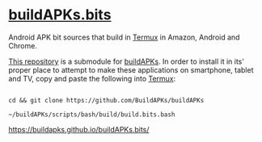 # [buildAPKs.bits](https://github.com/BuildAPKs/buildAPKs.bits)
Android APK bit sources that build in [Termux](https://github.com/termux) in Amazon, Android and Chrome. 

[This repository](https://github.com/BuildAPKs/buildAPKs.bits/) is a submodule for [buildAPKs](https://github.com/BuildAPKs/buildAPKs).  In order to install it in its' proper place to attempt to make these applications on smartphone, tablet and TV, copy and paste the following into [Termux](https://github.com/termux):

```

cd && git clone https://github.com/BuildAPKs/buildAPKs

~/buildAPKs/scripts/bash/build/build.bits.bash

```

https://buildapks.github.io/buildAPKs.bits/

<!-- EOF README.md -->
